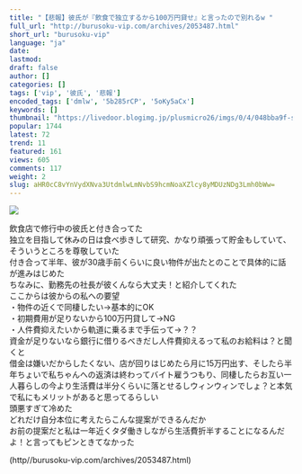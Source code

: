 ```yaml
---
title: "【悲報】彼氏が『飲食で独立するから100万円貸せ』と言ったので別れるw "
full_url: "http://burusoku-vip.com/archives/2053487.html"
short_url: "burusoku-vip"
language: "ja"
date: 
lastmod: 
draft: false
author: []
categories: []
tags: ['vip', '彼氏', '悲報']
encoded_tags: ['dmlw', '5b285rCP', '5oKy5aCx']
keywords: []
thumbnail: "https://livedoor.blogimg.jp/plusmicro26/imgs/0/4/048bba9f-s.png"
popular: 1744
latest: 72
trend: 11
featured: 161
views: 605
comments: 117
weight: 2
slug: aHR0cC8vYnVydXNva3UtdmlwLmNvbS9hcmNoaXZlcy8yMDUzNDg3Lmh0bWw=
---
```


![](https://livedoor.blogimg.jp/plusmicro26/imgs/0/4/048bba9f-s.png)

<div><p> 飲食店で修行中の彼氏と付き合ってた<br>独立を目指して休みの日は食べ歩きして研究、かなり頑張って貯金もしていて、そういうところを尊敬していた<br>付き合って半年、彼が30歳手前くらいに良い物件が出たとのことで具体的に話が進みはじめた<br>ちなみに、勤務先の社長が彼くんなら大丈夫！と紹介してくれた<br>ここからは彼からの私への要望<br>・物件の近くで同棲したい→基本的にOK<br>・初期費用が足りないから100万円貸して→NG<br>・人件費抑えたいから軌道に乗るまで手伝って→？？<br>資金が足りないなら銀行に借りるべきだし人件費抑えるって私のお給料は？と聞くと<br>借金は嫌いだからしたくない、店が回りはじめたら月に15万円出す、そしたら半年ちょいで私ちゃんへの返済は終わってバイト雇うつもり、同棲したらお互い一人暮らしの今より生活費は半分くらいに落とせるしウィンウィンでしょ？と本気で私にもメリットがあると思ってるらしい<br>頭悪すぎて冷めた<br>どれだけ自分本位に考えたらこんな提案ができるんだか<br>お前の提案だと私は一年近くタダ働きしながら生活費折半することになるんだよ！と言ってもピンときてなかった </p></div>

(http//burusoku-vip.com/archives/2053487.html)
